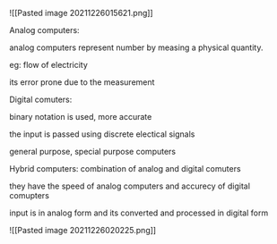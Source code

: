 ![[Pasted image 20211226015621.png]]

Analog computers:

analog computers represent number by measing a physical quantity.

eg: flow of electricity

its error prone due to the measurement

Digital comuters:

binary notation is used, more accurate

the input is passed using discrete electical signals

general purpose, special purpose computers 

Hybrid computers:
combination of analog and digital comuters

they have the speed of analog computers and accurecy of digital comupters

input is in analog form and its converted and processed in digital form

![[Pasted image 20211226020225.png]]




